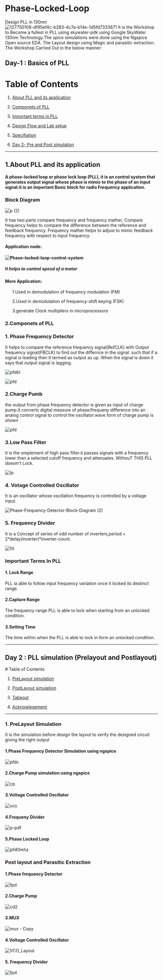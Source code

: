 # Phase-Locked-Loop
Design PLL in 130nm 
![127750108-df95ef4c-b283-4c7a-b14e-1d5fd7333671](https://user-images.githubusercontent.com/65411629/127780909-65694659-8320-45c2-80d2-4019e8a330df.png)
It is the  Workshop to Become a fullest in PLL using skywater-pdk using Google SkyWater 130nm Technology.The spice simulations were done using the Ngspice Open source EDA.
The Layout design using Magic and parasitic extraction.
The Workshop Carried Out in the below manner:
<br>
<h2>Day-1 : Basics of PLL </h2>

# Table of Contents

1. [About PLL and its application](#about)

2. [Componets of PLL](#Componets)

3. [Important terms in PLL](#terms)

4. [Design Flow and Lab setup](#design)

5. [Specifiation](#sepcs)

6. [Day 2- Pre and Post simulation](#pre) 

<hr>

## 1.About PLL and its application <a name="about"></a>
  
  <h4>A phase-locked loop or phase lock loop (PLL), it is an control system that generates  output signal whose phase is mimic to the phase of an input signal.it is an important Basic block for radio Frequency application.</h4>
<h3>Block Diagram</h3>

![p (2)](https://user-images.githubusercontent.com/65411629/127902294-4fc958aa-c9b6-4579-90a3-c3ac504d13da.png)

<p>It has two parts compare frequency and frequency mather, Compare frequency helps to compare the difference between the reference and feedback frequency. Frequency mather helps to adjust to mimic feedback frequency with respect to input frequency.</p>
<h4> Application node:<h4>
  
![Phase-locked-loop-control-system](https://user-images.githubusercontent.com/65411629/127784223-5e9945ee-2686-40e2-b31a-76bc97653810.png)
<h5>It helps to control speed of a motor</h5>
<h4>More Application:</h4>
<ul>1.Used in demodulation of frequency modulation (FM)</ul>
<ul>2.Used in demodulation of frequency-shift keying (FSK)</ul>
<ul>3.generate Clock multipliers in microprocessors </ul>
  
<h3> 2.Componets of PLL <a name="Componets"></a></h3>

  <h3>1. Phase Frequency Detector</h3>
It helps to compare the reference frequency signal(RefCLK) with Output frequency signal(FBCLK) to find out the differnce in the signal. such that if a signal is leading then it termed as output as up. When the signal is down it says that output signal is lagging.

![pfdbl](https://user-images.githubusercontent.com/65411629/127902079-54c57396-9cd9-4cba-89ab-f14b83b63b1f.jpg)

 

![pfd](https://user-images.githubusercontent.com/65411629/127818205-9ce876ff-210b-49a0-9d95-11a555f6af6f.jpg)
   
<h3>2.Charge Pumb</h3>
  the output from phase frequency detector is given as input of charge pump.It converts digital measure of phase/frequeny difference into an analog control signal to control the oscillator.wave form of charge pump is shown

  ![pfd](https://user-images.githubusercontent.com/65411629/127901526-8f7926c7-fc66-4ae0-8813-dd3c855d8468.jpg)



<h3>3.Low Pass Filter</h3>
  It is the omplement of high pass filter.it passes signals with a frequency lower than a selected cutoff frequency and attenuates. WithouT THIS PLL doesm't Lock. 
  
  ![lp](https://user-images.githubusercontent.com/65411629/127825078-d8ce7f39-746b-497c-83d2-2ba58a811a16.jpg)
<h3> 4. Votage Controlled Oscillator</h3>
   It is an oscillator whose oscillation frequency is controlled by a voltage input.
  
  ![Phase-Frequency-Detector-Block-Diagram (2)](https://user-images.githubusercontent.com/65411629/127826611-895a5763-589a-4a92-8910-683a239912c7.png)

<h3>5. Frequency Divider</h3>
  It is a Concept of series of odd number of inverters,period = 2*delay(inverter)*inverter-count.
 
  ![fd](https://user-images.githubusercontent.com/65411629/127902550-28c66e83-1ac5-4388-aad9-779c350f1376.jpg)

 <h3>Important Terms In PLL <a name="terms"></a></h3>
  
  <h4>1. Lock Range</h4>
  PLL ia able to follow input frequency variation once it locked its destinct range.
  
  <h4>2.Capture Range</h4>
  The frequency range PLL is able to lock when starting from an unlocked condition.
  
  <h4>3.Setting Time</h4>
  The time within when the PLL is able to lock in form an unlocked condition.

<br>
 <hr>
<h2>Day 2 : PLL simulation (Prelayout and Postlayout) <a name="pre"></a></h2>
# Table of Contents

1. [PreLayout simulation](#prelayout)

2. [PostLayout simulation](#postlayout)

3. [Tabeout](#tape)

4. [Acknowlegement](#ackno)

  <hr>
<h3>1. PreLayout Simulation <a name="prelayout"></a></h3>
  It is the simulation before design the layout to verify the designed circuit giving the right output
  <h4>1.Phase Frequency Detector Simulation using ngspice</h4>
  
![pfdc](https://user-images.githubusercontent.com/65411629/127900130-58e12168-510f-4232-a4d1-120b42536dc8.jpg)

  <h4>2.Charge Pump simulation using ngspice</h4>
  
  ![cp](https://user-images.githubusercontent.com/65411629/127845363-227437ef-e0e7-4c39-9403-b7560ecd7a78.jpg)
  
  <h4>3.Voltage Controlled Oscillator</h4>
  
  ![vco](https://user-images.githubusercontent.com/65411629/127845508-8012c9f3-7d9e-4b3b-b163-9cc1aa302c5f.jpg)

  <h4>4.Frequeny Divider</h4>
  
  ![p-pdf](https://user-images.githubusercontent.com/65411629/127845601-b7df7fe6-8e27-4092-a5a6-25c731d9ade3.jpg)
  
  <h4>5.Phase Locked Loop</h4>
  
![pll40mhz](https://user-images.githubusercontent.com/65411629/127899313-b75412aa-0523-4a8f-8097-dc1ba8711e49.jpg)
  
  <h3>Post layout and Parasitic Extraction <a name="postlayout"></a></h3>
  <h4>1.Phase frequency Detector</h4>
  
  ![fpd](https://user-images.githubusercontent.com/65411629/127896763-e9df250c-bf8d-442d-bb99-c63cbc8fe0b6.PNG)
<h4>2.Charge Pump</h4>

  ![cd2](https://user-images.githubusercontent.com/65411629/127897120-1e3d94b7-4e06-43b0-9777-b884430850c3.PNG)
<h4>3.MUX</h4>

  ![mux - Copy](https://user-images.githubusercontent.com/65411629/127898062-fb3aaec4-0899-4f4a-aabb-5cc20fe6273f.PNG)

  <h4>4.Voltage Controlled Oscillator</h4>
  
  ![VCO_Layout](https://user-images.githubusercontent.com/65411629/127897933-53973352-992d-4162-ac63-e443e855c39b.jpg)
<h4>5. Frequency Divider</h4>
  
  ![fpd](https://user-images.githubusercontent.com/65411629/127898288-501d02ef-2f75-4790-8eec-f19004168296.PNG)

